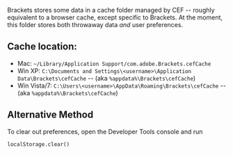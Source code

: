 Brackets stores some data in a cache folder managed by CEF -- roughly equivalent to a browser cache, except specific to Brackets. At the moment, this folder stores both throwaway data _and_ user preferences.

## Cache location:

* Mac: ```~/Library/Application Support/com.adobe.Brackets.cefCache```
* Win XP: ```C:\Documents and Settings\<username>\Application Data\Brackets\cefCache``` -- (aka ```%appdata%\Brackets\cefCache```)
* Win Vista/7: ```C:\Users\<username>\AppData\Roaming\Brackets\cefCache``` -- (aka ```%appdata%\Brackets\cefCache```)

## Alternative Method

To clear out preferences, open the Developer Tools console and run

```
localStorage.clear()
```